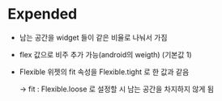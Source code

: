 # Expended

* 남는 공간을 widget 들이 같은 비율로 나눠서 가짐
* flex 값으로 비주 추가 가능(android의 weigth) (기본값 1)
*   Flexible 위젯의 fit 속성을 Flexible.tight 로 한 값과 같음

    -> fit : Flexible.loose 로 설정할 시 남는 공간을 차지하지 않게 됨

